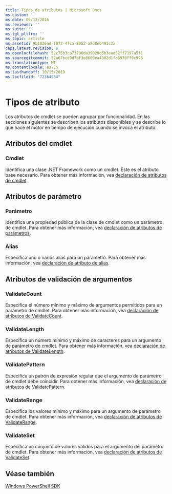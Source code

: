 ```yaml
---
title: Tipos de atributos | Microsoft Docs
ms.custom: ''
ms.date: 09/13/2016
ms.reviewer: ''
ms.suite: ''
ms.tgt_pltfrm: ''
ms.topic: article
ms.assetid: 9b1026ad-f072-4fca-8052-a2d8eb491c2a
caps.latest.revision: 6
ms.openlocfilehash: 52c75b3ca73706da39029d5b3ead52ff7197a5f1
ms.sourcegitcommit: 52a67bcd9d7bf3e8600ea4302d1fa8970ff9c998
ms.translationtype: MT
ms.contentlocale: es-ES
ms.lasthandoff: 10/15/2019
ms.locfileid: "72364584"
---
```

# <a name="attribute-types"></a>Tipos de atributo

Los atributos de cmdlet se pueden agrupar por funcionalidad.
En las secciones siguientes se describen los atributos disponibles y se describe lo que hace el motor en tiempo de ejecución cuando se invoca el atributo.

## <a name="cmdlet-attributes"></a>Atributos del cmdlet

### <a name="cmdlet"></a>Cmdlet

Identifica una clase .NET Framework como un cmdlet.
Este es el atributo base necesario.
Para obtener más información, vea [declaración de atributos de cmdlet](./cmdlet-attribute-declaration.md).

## <a name="parameter-attributes"></a>Atributos de parámetro

### <a name="parameter"></a>Parámetro

Identifica una propiedad pública de la clase de cmdlet como un parámetro de cmdlet.
Para obtener más información, vea [declaración de atributos de parámetros](./parameter-attribute-declaration.md).

### <a name="alias"></a>Alias

Especifica uno o varios alias para un parámetro.
Para obtener más información, vea [declaración de atributo de alias](./alias-attribute-declaration.md).

## <a name="argument-validation-attributes"></a>Atributos de validación de argumentos

### <a name="validatecount"></a>ValidateCount

Especifica el número mínimo y máximo de argumentos permitidos para un parámetro de cmdlet.
Para obtener más información, vea [declaración de atributos de ValidateCount](./validatecount-attribute-declaration.md).

### <a name="validatelength"></a>ValidateLength

Especifica un número mínimo y máximo de caracteres para un argumento de parámetro de cmdlet.
Para obtener más información, vea [declaración de atributos de ValidateLength](./validatelength-attribute-declaration.md).

### <a name="validatepattern"></a>ValidatePattern

Especifica un patrón de expresión regular que el argumento de parámetro de cmdlet debe coincidir.
Para obtener más información, vea [declaración de atributos de ValidatePattern](./validatepattern-attribute-declaration.md).

### <a name="validaterange"></a>ValidateRange

Especifica los valores mínimo y máximo para un argumento de parámetro de cmdlet.
Para obtener más información, vea [declaración de atributos de ValidateRange](./validaterange-attribute-declaration.md).

### <a name="validateset"></a>ValidateSet

Especifica un conjunto de valores válidos para el argumento del parámetro de cmdlet.
Para obtener más información, vea [declaración de atributos de ValidateSet](./validateset-attribute-declaration.md).

## <a name="see-also"></a>Véase también

[Windows PowerShell SDK](../windows-powershell-reference.md)
